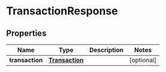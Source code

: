 
# TransactionResponse

## Properties
Name | Type | Description | Notes
------------ | ------------- | ------------- | -------------
**transaction** | [**Transaction**](Transaction.md) |  |  [optional]




